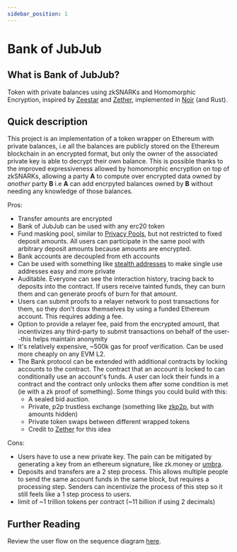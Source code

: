```yaml
---
sidebar_position: 1
---
```


# Bank of JubJub

## What is Bank of JubJub?

Token with private balances using zkSNARKs and Homomorphic Encryption, inspired by [Zeestar](https://files.sri.inf.ethz.ch/website/papers/sp22-zeestar.pdf) and [Zether](https://crypto.stanford.edu/~buenz/papers/zether.pdf), implemented in [Noir](https://noir-lang.org/) (and Rust).

## Quick description

This project is an implementation of a token wrapper on Ethereum with private balances, i.e all the balances are publicly stored on the Ethereum blockchain in an encrypted format, but only the owner of the associated private key is able to decrypt their own balance. This is possible thanks to the improved expressiveness allowed by homomorphic encryption on top of zkSNARKs, allowing a party **A** to compute over encrypted data owned by *another* party **B** i.e **A** can add encrpyted balances owned by **B** without needing any knowledge of those balances.

Pros:

- Transfer amounts are encrypted
- Bank of JubJub can be used with any erc20 token
- Fund masking pool, similar to [Privacy Pools](https://www.privacypools.com/), but not restricted to fixed deposit amounts. All users can participate in the same pool with arbitrary deposit amounts because amounts are encrypted.
- Bank accounts are decoupled from eth accounts
- Can be used with something like [stealth addresses](https://vitalik.ca/general/2023/01/20/stealth.html) to make single use addresses easy and more private
- Auditable. Everyone can see the interaction history, tracing back to deposits into the contract. If users receive tainted funds, they can burn them and can generate proofs of burn for that amount.
- Users can submit proofs to a relayer network to post transactions for them, so they don't doxx themselves by using a funded Ethereum account. This requires adding a fee.
- Option to provide a relayer fee, paid from the encrypted amount, that incentivizes any third-party to submit  transactions on behalf of the user--this helps maintain anonymity
- It's relatively expensive, ~500k gas for proof verification. Can be used more cheaply on any EVM L2.
- The Bank protocol can be extended with additional contracts by locking accounts to the contract. The contract that an account is locked to can conditionally use an account's funds. A user can lock their funds in a contract and the contract only unlocks them after some condition is met (ie with a zk proof of something). Some things you could build with this:
  - A sealed bid auction.
  - Private, p2p trustless exchange (something like [zkp2p](https://zkp2p.xyz/), but with amounts hidden)
  - Private token swaps between different wrapped tokens
  - Credit to [Zether](https://crypto.stanford.edu/~buenz/papers/zether.pdf) for this idea

Cons:

- Users have to use a new private key. The pain can be mitigated by generating a key from an ethereum signature, like zk.money or [umbra](https://app.umbra.cash/faq#how-does-it-work-technical).
- Deposits and transfers are a 2 step process. This allows multiple people to send the same account funds in the same block, but requires a processing step. Senders can incentivize the process of this step so it still feels like a 1 step process to users.
- limit of ~1 trillion tokens per contract (~11 billion if using 2 decimals)

## Further Reading

Review the user flow on the sequence diagram [here](diagrams.md).